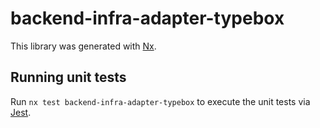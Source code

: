 # backend-infra-adapter-typebox

This library was generated with [Nx](https://nx.dev).

## Running unit tests

Run `nx test backend-infra-adapter-typebox` to execute the unit tests via [Jest](https://jestjs.io).
